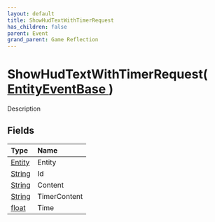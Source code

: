 ```yaml
---
layout: default
title: ShowHudTextWithTimerRequest
has_children: false
parent: Event
grand_parent: Game Reflection
---
```

# ShowHudTextWithTimerRequest( [ EntityEventBase ](/riftbreaker-wiki/docs/game-reflection/events/entity_event_base/) )
Description 

## Fields

| Type | Name |
|:----------|:--------------|
| [Entity](/riftbreaker-wiki/docs/game-reflection/classes/entity/) | Entity |
| [String](/riftbreaker-wiki/docs/game-reflection/components/string/) | Id |
| [String](/riftbreaker-wiki/docs/game-reflection/components/string/) | Content |
| [String](/riftbreaker-wiki/docs/game-reflection/components/string/) | TimerContent |
| [float](/riftbreaker-wiki/docs/game-reflection/components/float/) | Time |

